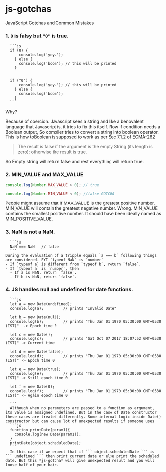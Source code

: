 # js-gotchas
JavaScript Gotchas and Common Mistakes

### 1. `0` is falsy but `"0"` is true.

      ```js
      if (0) {
          console.log('yey.');
        } else {
          console.log('boom'); // this will be printed
        }


      if ("0") {
          console.log('yey.'); // this will be printed
        } else {
          console.log('boom');
        }
      ```


 Why?

 Because of coercion. Javascript sees a string and like a benovalent language that Javascript is, it tries to fix this itself. Now if condition needs a Boolean output, So compiler tries to convert a string into boolean operator.
 This is how toBoolean is supposed to work as per Sec 7.1.2 of [ECMA-262](http://www.ecma-international.org/publications/files/ECMA-ST/Ecma-262.pdf)
  > The result is false if the argument is the empty String (its length is zero); otherwise the result is true.

  So Empty string will return false and rest everything will return true.

 ### 2. MIN_VALUE and MAX_VALUE
 ```js
 console.log(Number.MAX_VALUE > 0); // true

 console.log(Number.MIN_VALUE < 0); //false GOTCHA
 ```

People might assume that if MAX_VALUE is the greatest positive number, MIN_VALUE will contain the greatest negative number. Wrong. MIN_VALUE contains the smallest positive number. It should have been ideally named as MIN_POSITIVE_VALUE.


### 3. NaN is not a NaN.
      ```js
      NaN === NaN   // false
      ```
    During the evaluation of a tripple equals `a === b` following things are considered. FYI `typeof NaN` is `number`
    - If `typeof a` is different from `typeof b`, return `false`.
    - If `typeof a` is `number`, then
      - If a is NaN, return `false`.
      - If b is NaN, return `false`.

### 4. JS handles null and undefined for date functions.
      ```js
      let a = new Date(undefined);
      console.log(a);         // prints "Invalid Date"

      let b = new Date(null);
      console.log(b);         // prints "Thu Jan 01 1970 05:30:00 GMT+0530 (IST)"  -> Epoch time 0

      let c = new Date();
      console.log(c);         // prints "Sat Oct 07 2017 18:07:52 GMT+0530 (IST)" -> Current time

      let d = new Date(false);
      console.log(d);         // prints "Thu Jan 01 1970 05:30:00 GMT+0530 (IST)" -> Epoch time 0

      let e = new Date(true);
      console.log(e);         // prints "Thu Jan 01 1970 05:30:00 GMT+0530 (IST)" -> Still epoch time 0

      let f = new Date(0);
      console.log(f);         // prints "Thu Jan 01 1970 05:30:00 GMT+0530 (IST)" -> Again epoch time 0

      ```
      Although when no parameters are passed to a function as argument, its value is assigned undefined. But in the case of Date constructor these cases are treated differently. Some internal logic inside Date() constructor but can cause lot of unexpected results if someone uses
      ```js
      function printDate(param1){
        console.log(new Date(param1));
      }
      printDate(object.scheduledDate);
      ```
      In this case if we expect that if ``` object.scheduledDate ``` is ``` undefined ``` then print current date or else print the scheduled date. But this *js-gotcha* will give unexpected result and you will loose half of your hair.

